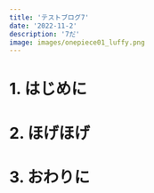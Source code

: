 ```yaml
---
title: 'テストブログ7'
date: '2022-11-2'
description: '7だ'
image: images/onepiece01_luffy.png
---
```


# 1. はじめに

# 2. ほげほげ

# 3. おわりに
